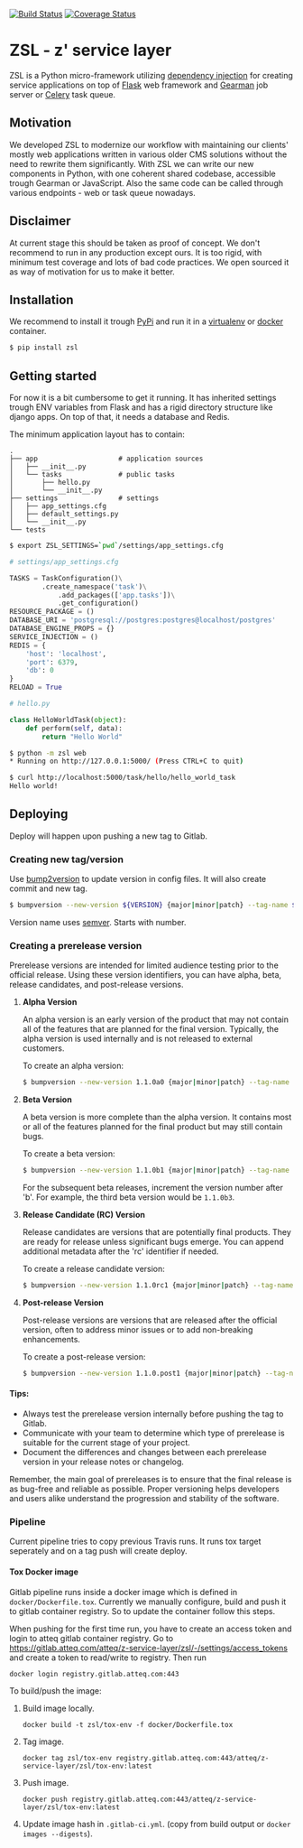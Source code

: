 [![Build Status](https://travis-ci.org/AtteqCom/zsl.svg?branch=master)](https://travis-ci.org/AtteqCom/zsl)
[![Coverage Status](https://coveralls.io/repos/github/AtteqCom/zsl/badge.svg?branch=master)](https://coveralls.io/github/AtteqCom/zsl?branch=master)

# ZSL - z' service layer

ZSL is a Python micro-framework utilizing
[dependency injection](https://en.wikipedia.org/wiki/Dependency_injection)
for creating service applications on top of
[Flask](https://flask.palletsprojects.com/en/1.1.x/) web framework and
[Gearman](http://gearman.org/) job server or
[Celery](http://http://www.celeryproject.org/) task queue.

## Motivation

We developed ZSL to modernize our workflow with maintaining our clients'
mostly web applications written in various older CMS solutions without the
need to rewrite them significantly. With ZSL we can write our new components
in Python, with one coherent shared codebase, accessible trough Gearman or
JavaScript. Also the same code can be called through various endpoints - web or
 task queue nowadays.

## Disclaimer

At current stage this should be taken as proof of concept. We don't recommend to
run in any production except ours. It is too rigid, with minimum test coverage
and lots of bad code practices. We open sourced it as way of motivation for us
to make it better.

## Installation

We recommend to install it trough [PyPi](https://pypi.org/) and run it in
a [virtualenv](https://docs.python.org/3/library/venv.html) or
[docker](https://www.docker.com/) container.

```bash
$ pip install zsl
```

## Getting started

For now it is a bit cumbersome to get it running. It has inherited settings
trough ENV variables from Flask and has a rigid directory structure like django
apps. On top of that, it needs a database and Redis.

The minimum application layout has to contain:
```
.
├── app                    # application sources
│   ├── __init__.py
│   └── tasks              # public tasks
│       ├── hello.py
│       └── __init__.py
├── settings               # settings
│   ├── app_settings.cfg
│   ├── default_settings.py
│   └── __init__.py
└── tests
```

```bash
$ export ZSL_SETTINGS=`pwd`/settings/app_settings.cfg
```

```python
# settings/app_settings.cfg

TASKS = TaskConfiguration()\
        .create_namespace('task')\
            .add_packages(['app.tasks'])\
            .get_configuration()
RESOURCE_PACKAGE = ()
DATABASE_URI = 'postgresql://postgres:postgres@localhost/postgres'
DATABASE_ENGINE_PROPS = {}
SERVICE_INJECTION = ()
REDIS = {
    'host': 'localhost',
    'port': 6379,
    'db': 0
}
RELOAD = True

```

```python
# hello.py

class HelloWorldTask(object):
    def perform(self, data):
        return "Hello World"
```

```bash
$ python -m zsl web
* Running on http://127.0.0.1:5000/ (Press CTRL+C to quit)

```

```bash
$ curl http://localhost:5000/task/hello/hello_world_task
Hello world!
```

## Deploying

Deploy will happen upon pushing a new tag to Gitlab.

### Creating new tag/version

Use [bump2version](https://github.com/c4urself/bump2version) to update version in config files. It will also create commit and new tag.

```bash
$ bumpversion --new-version ${VERSION} {major|minor|patch} --tag-name ${VERSION}
```

Version name uses [semver](https://semver.org/). Starts with number.

### Creating a prerelease version

Prerelease versions are intended for limited audience testing prior to the official release. Using these version identifiers, you can have alpha, beta, release candidates, and post-release versions.

1. **Alpha Version**

   An alpha version is an early version of the product that may not contain all of the features that are planned for the final version. Typically, the alpha version is used internally and is not released to external customers.

   To create an alpha version:

   ```bash
   $ bumpversion --new-version 1.1.0a0 {major|minor|patch} --tag-name 1.1.0a0
   ```

2. **Beta Version**

   A beta version is more complete than the alpha version. It contains most or all of the features planned for the final product but may still contain bugs.

   To create a beta version:

   ```bash
   $ bumpversion --new-version 1.1.0b1 {major|minor|patch} --tag-name 1.1.0b1
   ```

   For the subsequent beta releases, increment the version number after 'b'. For example, the third beta version would be `1.1.0b3`.

3. **Release Candidate (RC) Version**

   Release candidates are versions that are potentially final products. They are ready for release unless significant bugs emerge. You can append additional metadata after the 'rc' identifier if needed.

   To create a release candidate version:

   ```bash
   $ bumpversion --new-version 1.1.0rc1 {major|minor|patch} --tag-name 1.1.0rc1-something-new
   ```

4. **Post-release Version**

   Post-release versions are versions that are released after the official version, often to address minor issues or to add non-breaking enhancements.

   To create a post-release version:

   ```bash
   $ bumpversion --new-version 1.1.0.post1 {major|minor|patch} --tag-name 1.1.0.post1-release
   ```

#### Tips:

- Always test the prerelease version internally before pushing the tag to Gitlab.
- Communicate with your team to determine which type of prerelease is suitable for the current stage of your project.
- Document the differences and changes between each prerelease version in your release notes or changelog.

Remember, the main goal of prereleases is to ensure that the final release is as bug-free and reliable as possible. Proper versioning helps developers and users alike understand the progression and stability of the software.


### Pipeline

Current pipeline tries to copy previous Travis runs. It runs tox target seperately and on a tag push will create deploy.

#### Tox Docker image

Gitlab pipeline runs inside a docker image which is defined in `docker/Dockerfile.tox`. Currently we manually configure, build and push it to gitlab container registry. So to update the container follow this steps.

When pushing for the first time run, you have to create an access token and login to atteq gitlab container registry.
Go to https://gitlab.atteq.com/atteq/z-service-layer/zsl/-/settings/access_tokens and create a token to read/write to registry. Then run

`docker login registry.gitlab.atteq.com:443`

To build/push the image:

1. Build image locally.

    `docker build -t zsl/tox-env -f docker/Dockerfile.tox`

2. Tag image.

    `docker tag zsl/tox-env registry.gitlab.atteq.com:443/atteq/z-service-layer/zsl/tox-env:latest`

3. Push image.

    `docker push registry.gitlab.atteq.com:443/atteq/z-service-layer/zsl/tox-env:latest`

4. Update image hash in `.gitlab-ci.yml`. (copy from build output or `docker images --digests`).
